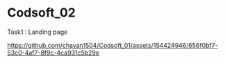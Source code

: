# Codsoft_02
Task1 : Landing page

https://github.com/chavan1504/Codsoft_01/assets/154424946/656f0bf7-53c0-4af7-8f9c-4ca931c5b29e


